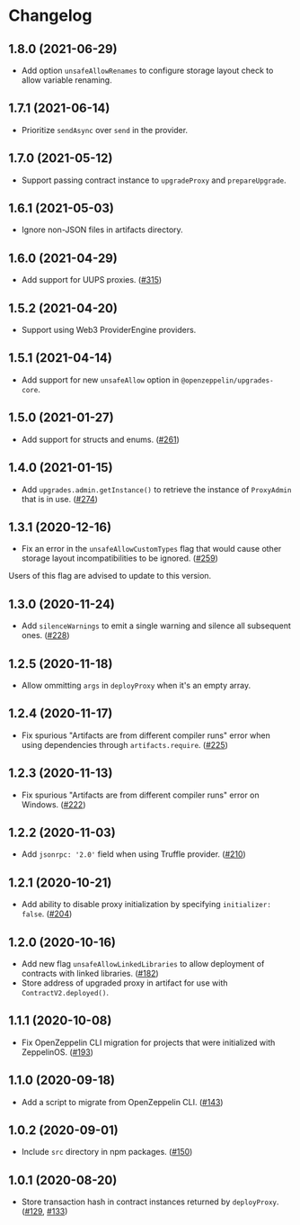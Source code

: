 # Changelog

## 1.8.0 (2021-06-29)

- Add option `unsafeAllowRenames` to configure storage layout check to allow variable renaming.

## 1.7.1 (2021-06-14)

- Prioritize `sendAsync` over `send` in the provider.

## 1.7.0 (2021-05-12)

- Support passing contract instance to `upgradeProxy` and `prepareUpgrade`.

## 1.6.1 (2021-05-03)

- Ignore non-JSON files in artifacts directory.

## 1.6.0 (2021-04-29)

- Add support for UUPS proxies. ([#315](https://github.com/OpenZeppelin/openzeppelin-upgrades/pull/315))

## 1.5.2 (2021-04-20)

- Support using Web3 ProviderEngine providers.

## 1.5.1 (2021-04-14)

- Add support for new `unsafeAllow` option in `@openzeppelin/upgrades-core`.

## 1.5.0 (2021-01-27)

- Add support for structs and enums. ([#261](https://github.com/OpenZeppelin/openzeppelin-upgrades/pull/261))

## 1.4.0 (2021-01-15)

- Add `upgrades.admin.getInstance()` to retrieve the instance of `ProxyAdmin` that is in use. ([#274](https://github.com/OpenZeppelin/openzeppelin-upgrades/pull/274))

## 1.3.1 (2020-12-16)

- Fix an error in the `unsafeAllowCustomTypes` flag that would cause other storage layout incompatibilities to be ignored. ([#259](https://github.com/OpenZeppelin/openzeppelin-upgrades/pull/259))

Users of this flag are advised to update to this version.

## 1.3.0 (2020-11-24)

- Add `silenceWarnings` to emit a single warning and silence all subsequent ones. ([#228](https://github.com/OpenZeppelin/openzeppelin-upgrades/pull/228))

## 1.2.5 (2020-11-18)

- Allow ommitting `args` in `deployProxy` when it's an empty array.

## 1.2.4 (2020-11-17)

- Fix spurious "Artifacts are from different compiler runs" error when using dependencies through `artifacts.require`. ([#225](https://github.com/OpenZeppelin/openzeppelin-upgrades/pull/225))

## 1.2.3 (2020-11-13)

- Fix spurious "Artifacts are from different compiler runs" error on Windows. ([#222](https://github.com/OpenZeppelin/openzeppelin-upgrades/pull/222))

## 1.2.2 (2020-11-03)

- Add `jsonrpc: '2.0'` field when using Truffle provider. ([#210](https://github.com/OpenZeppelin/openzeppelin-upgrades/pull/210))

## 1.2.1 (2020-10-21)

- Add ability to disable proxy initialization by specifying `initializer: false`. ([#204](https://github.com/OpenZeppelin/openzeppelin-upgrades/pull/204))

## 1.2.0 (2020-10-16)

- Add new flag `unsafeAllowLinkedLibraries` to allow deployment of contracts with linked libraries. ([#182](https://github.com/OpenZeppelin/openzeppelin-upgrades/pull/182))
- Store address of upgraded proxy in artifact for use with `ContractV2.deployed()`.

## 1.1.1 (2020-10-08)

- Fix OpenZeppelin CLI migration for projects that were initialized with ZeppelinOS. ([#193](https://github.com/OpenZeppelin/openzeppelin-upgrades/pull/193))

## 1.1.0 (2020-09-18)

- Add a script to migrate from OpenZeppelin CLI. ([#143](https://github.com/OpenZeppelin/openzeppelin-upgrades/pull/143))

## 1.0.2 (2020-09-01)

- Include `src` directory in npm packages. ([#150](https://github.com/OpenZeppelin/openzeppelin-upgrades/pull/150))

## 1.0.1 (2020-08-20)

- Store transaction hash in contract instances returned by `deployProxy`. ([#129](https://github.com/OpenZeppelin/openzeppelin-upgrades/pull/129), [#133](https://github.com/OpenZeppelin/openzeppelin-upgrades/pull/133))
